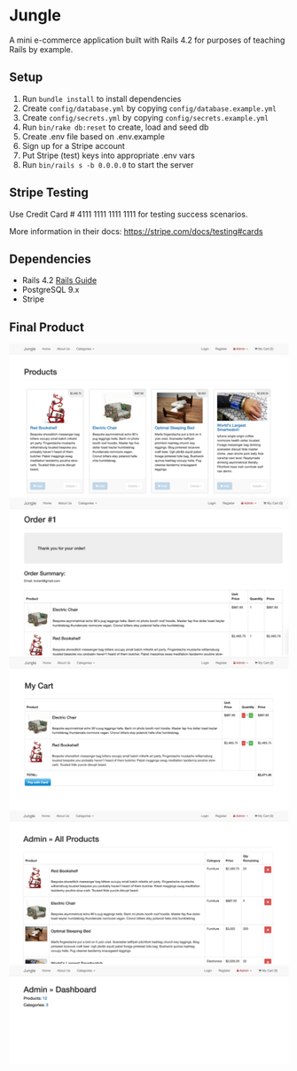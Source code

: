 # Jungle

A mini e-commerce application built with Rails 4.2 for purposes of teaching Rails by example.


## Setup

1. Run `bundle install` to install dependencies
2. Create `config/database.yml` by copying `config/database.example.yml`
3. Create `config/secrets.yml` by copying `config/secrets.example.yml`
4. Run `bin/rake db:reset` to create, load and seed db
5. Create .env file based on .env.example
6. Sign up for a Stripe account
7. Put Stripe (test) keys into appropriate .env vars
8. Run `bin/rails s -b 0.0.0.0` to start the server

## Stripe Testing

Use Credit Card # 4111 1111 1111 1111 for testing success scenarios.

More information in their docs: <https://stripe.com/docs/testing#cards>

## Dependencies

* Rails 4.2 [Rails Guide](http://guides.rubyonrails.org/v4.2/)
* PostgreSQL 9.x
* Stripe

## Final Product
!["Screenshot for homepage"](https://github.com/httj2/Jungle/blob/master/docs/Homepage.png)
!["Screenshot for ordered review"](https://github.com/httj2/Jungle/blob/master/docs/order-review.png)
!["Screenshot for cart"](https://github.com/httj2/Jungle/blob/master/docs/Cart.png)
!["Screenshot for all products in admin"](https://github.com/httj2/Jungle/blob/master/docs/Admin-All-Products.png)
!["Screenshot for dashboard in admin"](https://github.com/httj2/Jungle/blob/master/docs/Admin-dashboard.png)
